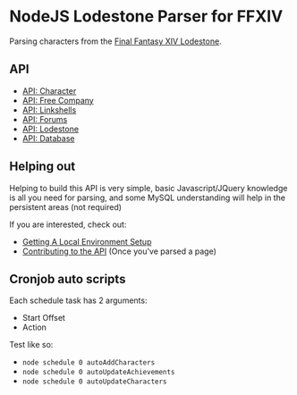 # NodeJS Lodestone Parser for FFXIV

Parsing characters from the [Final Fantasy XIV Lodestone](http://na.finalfantasyxiv.com/lodestone/).

## API

- [API: Character](docs/api_characters.md)
- [API: Free Company](docs/api_freecompany.md)
- [API: Linkshells](docs/api_linkshells.md)
- [API: Forums](docs/api_forums.md)
- [API: Lodestone](docs/api_lodestone.md)
- [API: Database](docs/api_database.md)


## Helping out

Helping to build this API is very simple, basic Javascript/JQuery knowledge is all you need for parsing, and some MySQL understanding will help in the persistent areas (not required)

If you are interested, check out:
- [Getting A Local Environment Setup](docs/docs_setup.md)
- [Contributing to the API](docs/docs_contribute.md) (Once you've parsed a page)

## Cronjob auto scripts

Each schedule task has 2 arguments:

- Start Offset
- Action

Test like so:

- `node schedule 0 autoAddCharacters`
- `node schedule 0 autoUpdateAchievements`
- `node schedule 0 autoUpdateCharacters`
